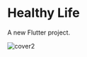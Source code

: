 # Healthy Life 

A new Flutter project.

![cover2](https://github.com/kimoo112/Healthy-Life/assets/130873071/90c3c4a3-027e-47ec-83ba-b3e0d0807ad7)
